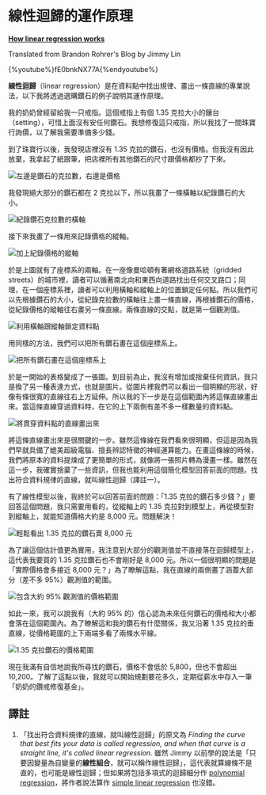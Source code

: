 # 線性迴歸的運作原理

[**How linear regression works**](https://brohrer.github.io/how_linear_regression_works.html)

Translated from Brandon Rohrer's Blog by Jimmy Lin

{%youtube%}fE0bnkNX77A{%endyoutube%}

**線性迴歸**（linear regression）是在資料點中找出規律、畫出一條直線的專業說法，以下我將透過選購鑽石的例子說明其運作原理。

我的奶奶曾經留給我一只戒指。這個戒指上有個 1.35 克拉大小的鑲台（setting），可惜上面沒有安任何鑽石。我想修復這只戒指，所以我找了一間珠寶行詢價，以了解我需要準備多少錢。

到了珠寶行以後，我發現店裡沒有 1.35 克拉的鑽石，也沒有價格。但我沒有因此放棄，我拿起了紙跟筆，把店裡所有其他鑽石的尺寸跟價格都抄了下來。

![](https://brohrer.github.io/images/linear_regression/linear_regression_1.png "左邊是鑽石的克拉數，右邊是價格")

我發現絕大部分的鑽石都在 2 克拉以下，所以我畫了一條橫軸以紀錄鑽石的大小。

![](https://brohrer.github.io/images/linear_regression/linear_regression_2.png "紀錄鑽石克拉數的橫軸")

接下來我畫了一條用來記錄價格的縱軸。

![](https://brohrer.github.io/images/linear_regression/linear_regression_3.png "加上紀錄價格的縱軸")

於是上圖就有了座標系的兩軸。在一座像曼哈頓有著網格道路系統（gridded streets）的城市裡，讀者可以循著南北向和東西向道路找出任何交叉路口；同理，在一個座標系裡，讀者可以利用橫軸和縱軸上的位置鎖定任何點。所以我們可以先根據鑽石的大小，從紀錄克拉數的橫軸往上畫一條直線，再根據鑽石的價格，從紀錄價格的縱軸往右畫另一條直線。兩條直線的交點，就是第一個觀測值。

![](https://brohrer.github.io/images/linear_regression/linear_regression_4.png "利用橫軸跟縱軸鎖定資料點")

用同樣的方法，我們可以把所有鑽石畫在這個座標系上。

![](https://brohrer.github.io/images/linear_regression/linear_regression_5.png "把所有鑽石畫在這個座標系上")

於是一開始的表格變成了一張圖。到目前為止，我沒有增加或捨棄任何資訊，我只是換了另一種表達方式，也就是圖片。從圖片裡我們可以看出一個明顯的形狀，好像有條很寬的直線往右上方延伸。所以我的下一步是在這個範圍內將這條直線畫出來。當這條直線穿過資料時，在它的上下兩側有差不多一樣數量的資料點。

![](https://brohrer.github.io/images/linear_regression/linear_regression_6.png "將貫穿資料點的直線畫出來")

將這條直線畫出來是很關鍵的一步。雖然這條線在我們看來很明顯，但這是因為我們早就具備了媲美超級電腦、擅長辨認特徵的神經運算能力。在畫這條線的時候，我們將原本的資料提煉成了更簡單的形式，就像將一張照片轉為漫畫一樣。雖然在這一步，我確實捨棄了一些資訊，但我也能利用這個簡化模型回答前面的問題。找出符合資料規律的直線，就叫線性迴歸（譯註一）。

有了線性模型以後，我終於可以回答前面的問題：「1.35 克拉的鑽石多少錢？」要回答這個問題，我只需要用看的，從縱軸上的 1.35 克拉對到模型上，再從模型對到縱軸上，就能知道價格大約是 8,000 元。問題解決！

![](https://brohrer.github.io/images/linear_regression/linear_regression_7.png "輕鬆看出 1.35 克拉的鑽石賣 8,000 元")

為了讓這個估計值更為實用，我注意到大部分的觀測值並不直接落在迴歸模型上，這代表我要買的 1.35 克拉鑽石也不會剛好是 8,000 元。所以一個很明顯的問題是「實際價格會多接近 8,000 元？」為了瞭解這點，我在直線的兩側畫了涵蓋大部分（差不多 95%）觀測值的範圍。

![](https://brohrer.github.io/images/linear_regression/linear_regression_8.png "包含大約 95% 觀測值的價格範圍")

如此一來，我可以說我有（大約 95% 的）信心認為未來任何鑽石的價格和大小都會落在這個範圍內。為了瞭解這和我的鑽石有什麼關係，我又沿著 1.35 克拉的垂直線，從價格範圍的上下兩端多看了兩條水平線。

![](https://brohrer.github.io/images/linear_regression/linear_regression_9.png "1.35 克拉鑽石的價格範圍")

現在我滿有自信地說我所尋找的鑽石，價格不會低於 5,800，但也不會超出 10,200。了解了這點以後，我就可以開始規劃要花多久，定期從薪水中存入一筆「奶奶的鑽戒修復基金」。


## 譯註

1. 「找出符合資料規律的直線，就叫線性迴歸」的原文為 *Finding the curve that best fits your data is called regression, and when that curve is a straight line, it's called linear regression.* 雖然 Jimmy 以前學的說法是「只要因變量為自變量的**線性組合**，就可以稱作線性迴歸」，這代表就算線條不是直的，也可能是線性迴歸；但如果將包括多項式的迴歸細分作 [polynomial regression](https://en.wikipedia.org/wiki/Polynomial_regression)，將作者說法算作 [simple linear regression](https://en.wikipedia.org/wiki/Simple_linear_regression) 也沒錯。




